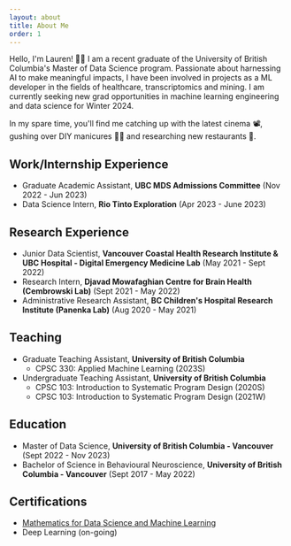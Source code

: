 ```yaml
---
layout: about
title: About Me
order: 1
---
```


Hello, I'm Lauren! 👋🏼 I am a recent graduate of the University of British Columbia's Master of Data Science program. Passionate about harnessing AI to make meaningful impacts, I have been involved in projects as a ML developer in the fields of healthcare, transcriptomics and mining. I am currently seeking new grad opportunities in machine learning engineering and data science for Winter 2024.

In my spare time, you'll find me catching up with the latest cinema 📽️, gushing over DIY manicures 💅🏼 and researching new restaurants 🍜.

## Work/Internship Experience

- Graduate Academic Assistant, **UBC MDS Admissions Committee** (Nov 2022 - Jun 2023)
- Data Science Intern, **Rio Tinto Exploration** (Apr 2023 - June 2023)

## Research Experience

- Junior Data Scientist, **Vancouver Coastal Health Research Institute & UBC Hospital - Digital Emergency Medicine Lab** (May 2021 - Sept 2022)
- Research Intern, **Djavad Mowafaghian Centre for Brain Health (Cembrowski Lab)** (Sept 2021 - May 2022)
- Administrative Research Assistant, **BC Children's Hospital Research Institute (Panenka Lab)** (Aug 2020 - May 2021)

## Teaching

- Graduate Teaching Assistant, **University of British Columbia**
    - CPSC 330: Applied Machine Learning (2023S)
- Undergraduate Teaching Assistant, **University of British Columbia**
    - CPSC 103: Introduction to Systematic Program Design (2020S)
    - CPSC 103: Introduction to Systematic Program Design (2021W)

## Education
- Master of Data Science, **University of British Columbia - Vancouver** (Sept 2022 - Nov 2023)
- Bachelor of Science in Behavioural Neuroscience, **University of British Columbia - Vancouver** (Sept 2017 - May 2022)

## Certifications
- [Mathematics for Data Science and Machine Learning](https://www.coursera.org/account/accomplishments/specialization/Z2CK295QBUW5)
- Deep Learning (on-going)